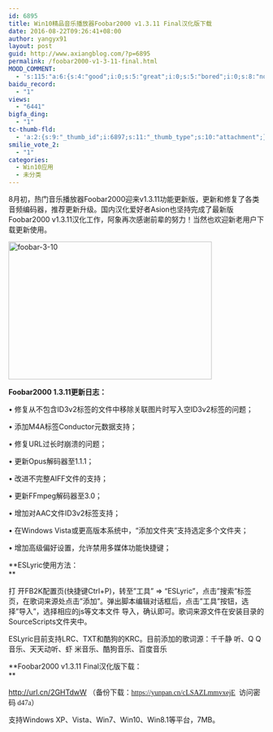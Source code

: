 ```yaml
---
id: 6895
title: Win10精品音乐播放器Foobar2000 v1.3.11 Final汉化版下载
date: 2016-08-22T09:26:41+08:00
author: yangyx91
layout: post
guid: http://www.axiangblog.com/?p=6895
permalink: /foobar2000-v1-3-11-final.html
MOOD_COMMENT:
  - 's:115:"a:6:{s:4:"good";i:0;s:5:"great";i:0;s:5:"bored";i:0;s:8:"nonsense";i:0;s:13:"notunderstand";i:0;s:7:"passing";i:0;}";'
baidu_record:
  - "1"
views:
  - "6441"
bigfa_ding:
  - "1"
tc-thumb-fld:
  - 'a:2:{s:9:"_thumb_id";i:6897;s:11:"_thumb_type";s:10:"attachment";}'
smilie_vote_2:
  - "1"
categories:
  - Win10应用
  - 未分类
---
```

8月初，热门音乐播放器Foobar2000迎来v1.3.11功能更新版，更新和修复了各类音频编码器，推荐更新升级。国内汉化爱好者Asion也坚持完成了最新版Foobar2000 v1.3.11汉化工作，阿象再次感谢前辈的努力！当然也欢迎新老用户下载更新使用。

<a href="http://www.axiangblog.com/foobar2000-v1-3-9-final.html/foobar-3-10" rel="attachment wp-att-9217" target="_blank"  rel="nofollow" ><img loading="lazy" class="aligncenter size-full wp-image-9217" src="http://www.axiangblog.com/wp-content/uploads/2015/11/foobar-3-10.jpg" alt="foobar-3-10" width="400" height="271" /></a>

<!--more-->

**Foobar2000 1.3.11更新日志：**

• 修复从不包含ID3v2标签的文件中移除关联图片时写入空ID3v2标签的问题；

• 添加M4A标签Conductor元数据支持；

• 修复URL过长时崩溃的问题；

• 更新Opus解码器至1.1.1；

• 改进不完整AIFF文件的支持；

• 更新FFmpeg解码器至3.0；

• 增加对AAC文件ID3v2标签支持；

• 在Windows Vista或更高版本系统中，“添加文件夹”支持选定多个文件夹；

• 增加高级偏好设置，允许禁用多媒体功能快捷键；

**ESLyric使用方法：  
** 

打 开FB2K配置页(快捷键Ctrl+P)，转至”工具” => “ESLyric”，点击”搜索”标签页，在歌词来源处点击”添加”。弹出脚本编辑对话框后，点击”工具”按钮，选择”导入”，选择相应的js等文本文件 导入，确认即可。歌词来源文件在安装目录的SourceScripts文件夹中。

<div>
  ESLyric目前支持LRC、TXT和酷狗的KRC。目前添加的歌词源：千千静 听、Q Q音乐、天天动听、虾 米音乐、酷狗音乐、百度音乐
</div>

**Foobar2000 v1.3.11 Final汉化版下载：  
** 

<div>
  <a href="http://url.cn/2GHTdwW" target="_blank"  rel="nofollow" >http://url.cn/2GHTdwW</a> （备份下载：<span style="font-family: 微软雅黑;"><a href="https://yunpan.cn/cLSAZLmmvxejE" target="_blank" rel="nofollow" >https://yunpan.cn/cLSAZLmmvxejE</a> <wbr /> <wbr />访问密码 d47a</span>）
</div>

支持Windows XP、Vista、Win7、Win10、Win8.1等平台，7MB。